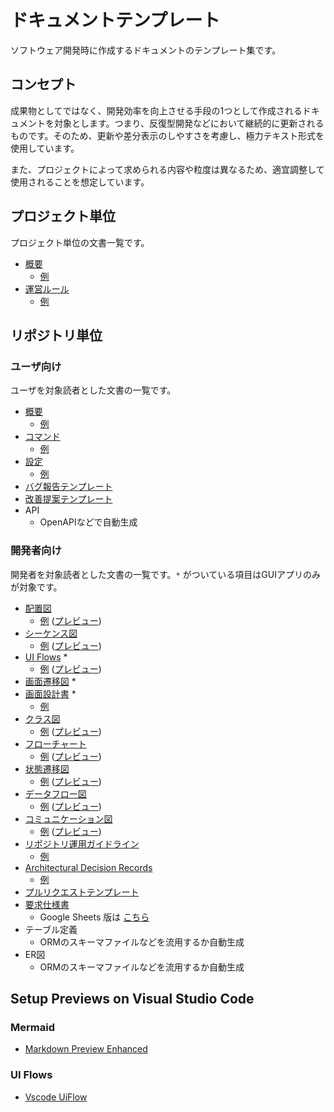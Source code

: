 # ドキュメントテンプレート

ソフトウェア開発時に作成するドキュメントのテンプレート集です。


## コンセプト

成果物としてではなく、開発効率を向上させる手段の1つとして作成されるドキュメントを対象とします。つまり、反復型開発などにおいて継続的に更新されるものです。そのため、更新や差分表示のしやすさを考慮し、極力テキスト形式を使用しています。

また、プロジェクトによって求められる内容や粒度は異なるため、適宜調整して使用されることを想定しています。


## プロジェクト単位

プロジェクト単位の文書一覧です。

- [概要](sample_project/overview.md.tpl)
    - [例](sample_project/overview.example.md)
- [運営ルール](sample_project/rules.md.tpl)
    - [例](sample_project/rules.example.md)


## リポジトリ単位

### ユーザ向け

ユーザを対象読者とした文書の一覧です。

- [概要](sample_repo/README.md.tpl)
    - [例](sample_repo/README.example.md)
- [コマンド](sample_repo/doc/user/Command.md.tpl)
    - [例](sample_repo/doc/user/Command.example.md)
- [設定](sample_repo/doc/user/Configuration.md.tpl)
    - [例](sample_repo/doc/user/Configuration.example.md)
- [バグ報告テンプレート](sample_repo/.github/ISSUE_TEMPLATE/bug_report.md.tpl)
- [改善提案テンプレート](sample_repo/.github/ISSUE_TEMPLATE/feature_request.md.tpl)
- API
    - OpenAPIなどで自動生成


### 開発者向け

開発者を対象読者とした文書の一覧です。`*` がついている項目はGUIアプリのみが対象です。

- [配置図](sample_repo/doc/dev/DeploymentDiagram.md.tpl)
    - [例](sample_repo/doc/dev/DeploymentDiagram.example.md) ([プレビュー](sample_repo/doc/dev/_previews/DeploymentDiagram.png))
- [シーケンス図](sample_repo/doc/dev/SequenceDiagram.md.tpl)
    - [例](sample_repo/doc/dev/SequenceDiagram.example.md) ([プレビュー](sample_repo/doc/dev/_previews/SequenceDiagram.png))
- [UI Flows](sample_repo/doc/dev/UIFlows.uif.tpl) *
    - [例](sample_repo/doc/dev/UIFlows.example.uif) ([プレビュー](sample_repo/doc/dev/_previews/UIFlows.png)) 
- [画面遷移図](sample_repo/doc/dev/ScreenTransitionDiagram.example.png) *
- [画面設計書](sample_repo/doc/dev/ScreenDesign.md.tpl) *
    - [例](sample_repo/doc/dev/ScreenDesign.example.md)
- [クラス図](sample_repo/doc/dev/ClassDiagram.md.tpl)
    - [例](sample_repo/doc/dev/ClassDiagram.example.md) ([プレビュー](sample_repo/doc/dev/_previews/ClassDiagram.png))
- [フローチャート](sample_repo/doc/dev/Flowchart.md.tpl)
    - [例](sample_repo/doc/dev/Flowchart.example.md) ([プレビュー](sample_repo/doc/dev/_previews/Flowchart.png))
- [状態遷移図](sample_repo/doc/dev/StateTransitionDiagram.md.tpl)
    - [例](sample_repo/doc/dev/StateTransitionDiagram.example.md) ([プレビュー](sample_repo/doc/dev/_previews/StateTransitionDiagram.png))
- [データフロー図](sample_repo/doc/dev/DataFlowDiagram.md.tpl)
    - [例](sample_repo/doc/dev/DataFlowDiagram.example.md) ([プレビュー](sample_repo/doc/dev/_previews/DataFlowDiagram.png))
- [コミュニケーション図](sample_repo/doc/dev/Communication.md.tpl)
    - [例](sample_repo/doc/dev/Communication.example.md) ([プレビュー](sample_repo/doc/dev/_previews/Communication.png))
- [リポジトリ運用ガイドライン](sample_repo/CONTRIBUTING.md.tpl)
    - [例](sample_repo/CONTRIBUTING.example.md)
- [Architectural Decision Records](sample_repo/doc/dev/adr/0001-record-adr.md.tpl)
    - [例](sample_repo/doc/dev/adr/0001-record-adr.example.md)
- [プルリクエストテンプレート](sample_repo/.github/PULL_REQUEST_TEMPLATE.md.tpl)
- [要求仕様書](sample_repo/doc/dev/RequirementsSpecification.xlsx)
    - Google Sheets 版は [こちら](https://docs.google.com/spreadsheets/d/1pHWuulMGjfEjIqE1vgrukGgMw1j3_C7p1jObjYV_hXo/edit?usp=sharing)
- テーブル定義
    - ORMのスキーマファイルなどを流用するか自動生成
- ER図
    - ORMのスキーマファイルなどを流用するか自動生成


## Setup Previews on Visual Studio Code

### Mermaid

- [Markdown Preview Enhanced](https://marketplace.visualstudio.com/items?itemName=shd101wyy.markdown-preview-enhanced)


### UI Flows

- [Vscode UiFlow](https://marketplace.visualstudio.com/items?itemName=kexi.vscode-uiflow)
